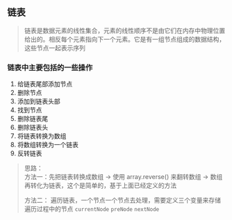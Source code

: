 ## 链表
> 链表是数据元素的线性集合，元素的线性顺序不是由它们在内存中物理位置给出的。相反每个元素指向下一个元素。它是有一组节点组成的数据结构，这些节点一起表示序列

### 链表中主要包括的一些操作

1. 给链表尾部添加节点
2. 删除节点
3. 添加到链表头部
4. 找到节点
5. 删除链表尾
6. 删除链表头
7. 将链表转换为数组
8. 将数组转换为一个链表
9. 反转链表

> 思路：   
>方法一：先把链表转换成数组 -> 使用 array.reverse() 来翻转数组 -> 数组再转化为链表，这个是简单的，基于上面已经定义的方法    
>
> 方法二： 遍历链表，一个节点一个节点去处理，需要定义三个变量来存储遍历过程中的节点 `currentNode` `preNode` `nextNode`
